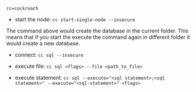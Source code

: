 `cc=cockroach`

- start the node:               `cc start-single-node --insecure`

The command above would create the database in the current folder. This means that if you start the
execute the command again in different folder it would create a new database.

- connect:                      `cc sql --insecure`

- execute file:                 `cc sql <flags> --file <path_to_file>`
- execute statement:            `cc sql --execute="<sql statement>;<sql statement>" --execute="<sql-statement>" <flags>`  
